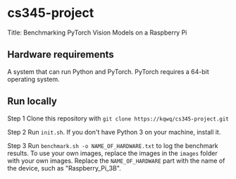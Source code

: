 
# cs345-project

Title: Benchmarking PyTorch Vision Models on a Raspberry Pi

## Hardware requirements
A system that can run Python and PyTorch. PyTorch requires a 64-bit operating system.

## Run locally

Step 1
Clone this repository with `git clone https://kqwq/cs345-project.git`

Step 2
Run `init.sh`. If you don't have Python 3 on your machine, install it.

Step 3
Run `benchmark.sh -o NAME_OF_HARDWARE.txt` to log the benchmark results. To use your own images, replace the images in the `images` folder with your own images.
Replace the `NAME_OF_HARDWARE` part with the name of the device, such as "Raspberry_Pi_3B".
